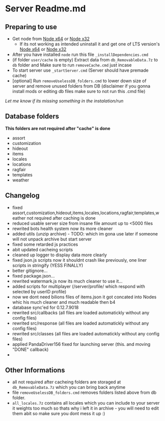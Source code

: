 # Server Readme.md
  
## Preparing to use
  
- Get node from [Node x64](https://nodejs.org/dist/v14.10.0/node-v14.10.0-x64.msi) or [Node x32](https://nodejs.org/dist/v14.10.0/node-v14.10.0-x86.msi)  
  - If its not working as intended uninstall it and get one of LTS version's [Node x64](https://nodejs.org/dist/v12.18.3/node-v12.18.3-x64.msi) or [Node x32](https://nodejs.org/dist/v12.18.3/node-v12.18.3-x86.msi)  
- After you have installed `node` run this file `_installDependencies.cmd`
- (if folder `user/cache` is empty) Extract data from `db_RemovableData.7z` to `db` folder and Make sure to run `removeCache.cmd` just incase
- To start server use `_startServer.cmd` (Server should have premade cache)  
- [optional] Run `removeUselessDB_folders.cmd` to lower down size of server and remove unused folders from DB (disclaimer if you gonna install mods or editing db files make sure to not run this .cmd file)  
  
_Let me know if its missing something in the instalation/run_  
  
  
## Database folders
  
**This folders are not required after "cache" is done**
- assort
- customization 
- hideout 
- items  
- locales  
- locations  
- ragfair
- templates  
- weather  

## Changelog
  
- fixed assort,customization,hideout,items,locales,locations,ragfair,templates,weather not required after caching is done  
- reduced usable server size from insane file amount up to <5000 files  
- rewrited bots health system now its more cleaner  
- added utils (unzip archive) - TODO: which im gona use later if someone will not unpack archive but start server  
- fixed some retarded js practices  
- abit updated cacheing scripts  
- cleaned up logger to display data more clearly  
- fixed json.js scripts now it shouldnt crash like previously, one liner scripts in stringify (YESS FINALLY)  
- better gitignore...  
- fixed package.json...  
- rewrited watermark.js now its much cleaner to use it...  
- added scripts for multiplayer (/server/profile/<userID> which respond with selected by userID profile)
- now we dont need bilions files of items.json it got concated into Nodes whic his much cleaner and much readable then b4
- database sync'ed for 0.12.7.9018
- rewrited src/callbacks (all files are loaded automatickly without any config files)
- rewrited src/response (all files are loaded automatickly without any config files)
- rewrited src/classes (all files are loaded automatickly without any config files)
- applied PandaDriver156 fixed for launching server (this. and moving "DONE" callback)
-

## Other Informations

- all not required after cacheing folders are storaged at `db_RemovableData.7z` which you can bring back anytime
- file `removeUselessDB_folders.cmd` removes folders listed above from db folder.
- `all_locales.7z` contains all locales which you can include to your server it weights too much so thats why i left it in archive - you will need to edit them abit so make sure you dont mess it up :)
